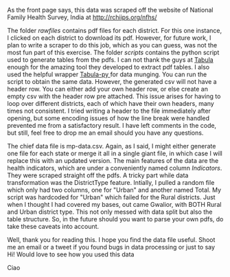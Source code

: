 As the front page says, this data was scraped off the website of National Family Health Survey, India at http://rchiips.org/nfhs/

The folder *rawfiles* contains pdf files for each district. For this one instance, I clicked on each district to download its pdf. However, for future work, I plan to write a scraper to do this job, which as you can guess, was not the most fun part of this exercise.
The folder *scripts* contains the python script used to generate tables from the pdfs. I can not thank the guys at <a href="http://tabula.technology/"> Tabula </a> enough for the amazing tool they developed to extract pdf tables.
I also used the helpful wrapper <a href="https://github.com/chezou/tabula-py"> Tabula-py </a> for data munging. 
You can run the script to obtain the same data. However, the generated csv will not have a header row. You can either add your own header row, or else create an empty csv with the header row pre attached. This issue arises for having to loop over different districts, each of which have their own headers, many times not consistent. I tried writing a header to the file immediately after opening, but some encoding issues of how the line break were handled prevented me from a satisfactory result.
I have left comments in the code, but still, feel free to drop me an email should you have any questions.

The chief data file is mp-data.csv. Again, as I said, I might either generate one file for each state or merge it all in a single giant file, in which case I will replace this with an updated version. 
The main features of the data are the health indicators, which are under a conveniently named column *Indicators*. They were scraped straight off the pdfs.
A tricky part while data transformation was the DistrictType feature. Intially, I pulled a random file which only had two columns, one for "Urban" and another named Total.
My script was hardcoded for "Urban" which failed for the Rural districts. Just when I thought I had covered my bases, out came Gwalior, with BOTH Rural and Urban district type.
This not only messed with data split but also the table structure. So, in the future should you want to parse your own pdfs, do take these caveats into account.

Well, thank you for reading this. I hope you find the data file useful.
Shoot me an email or a tweet if you found bugs in data processing or just to say Hi! Would love to see how you used this data

Ciao

